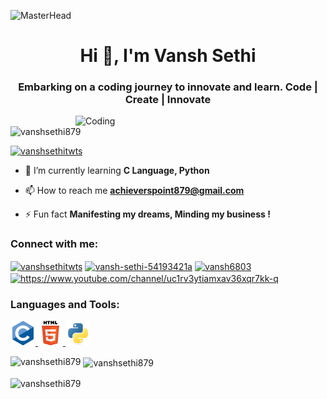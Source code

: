 ![MasterHead](https://raw.githubusercontent.com/prafful98/prafful98/master/banner.png)
<h1 align="center">Hi 👋, I'm Vansh Sethi</h1>
<h3 align="center">Embarking on a coding journey to innovate and learn. Code | Create | Innovate</h3>
<img align="right" alt="Coding" width="400" src="https://th.bing.com/th/id/R.54d9f414c57d72b179e7141371324e5c?rik=MZ5ArpKrcTtXDg&riu=http%3a%2f%2fclipart-library.com%2fdata_images%2f79674.png&ehk=bATEBWF1rCOaNlpa99y8YhbkiiPj8hIbLmPGYhyxqps%3d&risl=&pid=ImgRaw&r=0">

<p align="left"> <img src="https://komarev.com/ghpvc/?username=vanshsethi879&label=Profile%20views&color=0e75b6&style=flat" alt="vanshsethi879" /> </p>

<p align="left"> <a href="https://twitter.com/vanshsethitwts" target="blank"><img src="https://img.shields.io/twitter/follow/vanshsethitwts?logo=twitter&style=for-the-badge" alt="vanshsethitwts" /></a> </p>

- 🌱 I’m currently learning **C Language, Python**

- 📫 How to reach me **achieverspoint879@gmail.com**

- ⚡ Fun fact **Manifesting my dreams, Minding my business !**

<h3 align="left">Connect with me:</h3>
<p align="left">
<a href="https://twitter.com/vanshsethitwts" target="blank"><img align="center" src="https://raw.githubusercontent.com/rahuldkjain/github-profile-readme-generator/master/src/images/icons/Social/twitter.svg" alt="vanshsethitwts" height="30" width="40" /></a>
<a href="https://linkedin.com/in/vansh-sethi-54193421a" target="blank"><img align="center" src="https://raw.githubusercontent.com/rahuldkjain/github-profile-readme-generator/master/src/images/icons/Social/linked-in-alt.svg" alt="vansh-sethi-54193421a" height="30" width="40" /></a>
<a href="https://instagram.com/vansh6803" target="blank"><img align="center" src="https://raw.githubusercontent.com/rahuldkjain/github-profile-readme-generator/master/src/images/icons/Social/instagram.svg" alt="vansh6803" height="30" width="40" /></a>
<a href="https://www.youtube.com/channel/UC1rv3yTiAmXAv36XQr7KK-Q" target="blank"><img align="center" src="https://raw.githubusercontent.com/rahuldkjain/github-profile-readme-generator/master/src/images/icons/Social/youtube.svg" alt="https://www.youtube.com/channel/uc1rv3ytiamxav36xqr7kk-q" height="30" width="40" /></a>
</p>

<h3 align="left">Languages and Tools:</h3>
<p align="left"> <a href="https://www.cprogramming.com/" target="_blank" rel="noreferrer"> <img src="https://raw.githubusercontent.com/devicons/devicon/master/icons/c/c-original.svg" alt="c" width="40" height="40"/> </a> <a href="https://www.w3.org/html/" target="_blank" rel="noreferrer"> <img src="https://raw.githubusercontent.com/devicons/devicon/master/icons/html5/html5-original-wordmark.svg" alt="html5" width="40" height="40"/> </a> <a href="https://www.python.org" target="_blank" rel="noreferrer"> <img src="https://raw.githubusercontent.com/devicons/devicon/master/icons/python/python-original.svg" alt="python" width="40" height="40"/> </a> </p>

<p><img align="left" src="https://github-readme-stats.vercel.app/api/top-langs?username=vanshsethi879&show_icons=true&locale=en&layout=compact" alt="vanshsethi879" /></p>

<p>&nbsp;<img align="center" src="https://github-readme-stats.vercel.app/api?username=vanshsethi879&show_icons=true&locale=en" alt="vanshsethi879" /></p>

<p><img align="center" src="https://github-readme-streak-stats.herokuapp.com/?user=vanshsethi879&" alt="vanshsethi879" /></p>
